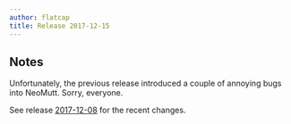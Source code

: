```yaml
---
author: flatcap
title: Release 2017-12-15
---
```


## Notes

Unfortunately, the previous release introduced a couple of annoying bugs into NeoMutt.
Sorry, everyone.

See release [2017-12-08](https://neomutt.org/2017/12/08/release) for the recent changes.
